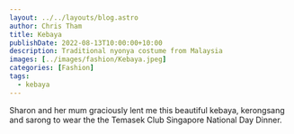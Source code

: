 ```yaml
---
layout: ../../layouts/blog.astro
author: Chris Tham
title: Kebaya
publishDate: 2022-08-13T10:00:00+10:00
description: Traditional nyonya costume from Malaysia
images: [../images/fashion/Kebaya.jpeg]
categories: [Fashion]
tags:
  - kebaya
---
```


Sharon and her mum graciously lent me this beautiful kebaya, kerongsang and
sarong to wear the the Temasek Club Singapore National Day Dinner.
